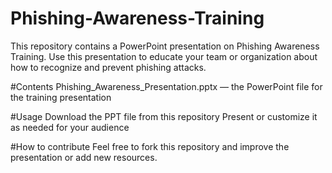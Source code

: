 # Phishing-Awareness-Training

This repository contains a PowerPoint presentation on Phishing Awareness Training.
Use this presentation to educate your team or organization about how to recognize and prevent phishing attacks.

#Contents
Phishing_Awareness_Presentation.pptx — the PowerPoint file for the training presentation

#Usage
Download the PPT file from this repository
Present or customize it as needed for your audience

#How to contribute
Feel free to fork this repository and improve the presentation or add new resources.

